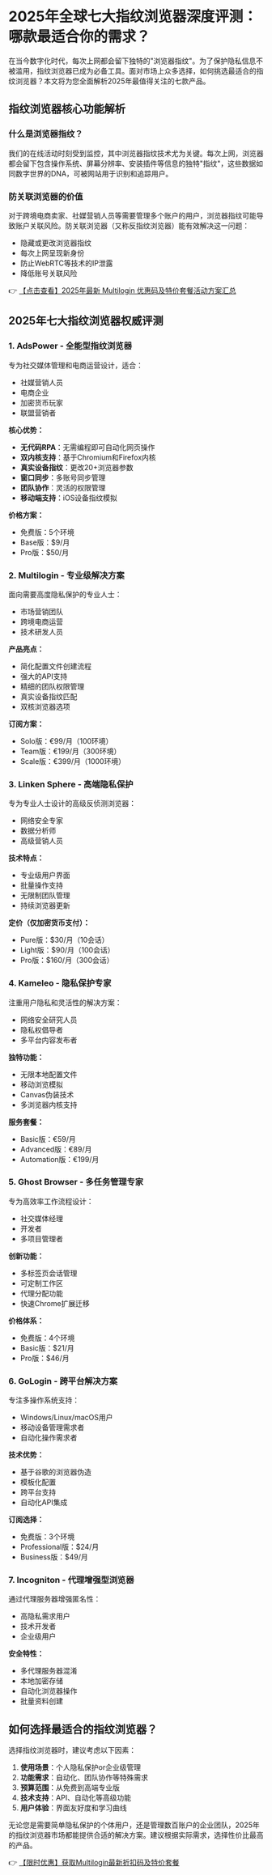 # 2025年全球七大指纹浏览器深度评测：哪款最适合你的需求？

在当今数字化时代，每次上网都会留下独特的"浏览器指纹"。为了保护隐私信息不被滥用，指纹浏览器已成为必备工具。面对市场上众多选择，如何挑选最适合的指纹浏览器？本文将为您全面解析2025年最值得关注的七款产品。

## 指纹浏览器核心功能解析

### 什么是浏览器指纹？
我们的在线活动时刻受到监控，其中浏览器指纹技术尤为关键。每次上网，浏览器都会留下包含操作系统、屏幕分辨率、安装插件等信息的独特"指纹"，这些数据如同数字世界的DNA，可被网站用于识别和追踪用户。

### 防关联浏览器的价值
对于跨境电商卖家、社媒营销人员等需要管理多个账户的用户，浏览器指纹可能导致账户关联风险。防关联浏览器（又称反指纹浏览器）能有效解决这一问题：

- 隐藏或更改浏览器指纹
- 每次上网呈现新身份
- 防止WebRTC等技术的IP泄露
- 降低账号关联风险

👉 [【点击查看】2025年最新 Multilogin 优惠码及特价套餐活动方案汇总](https://bit.ly/multIlogin)

## 2025年七大指纹浏览器权威评测

### 1. AdsPower - 全能型指纹浏览器
专为社交媒体管理和电商运营设计，适合：
- 社媒营销人员
- 电商企业
- 加密货币玩家
- 联盟营销者

**核心优势：**
- **无代码RPA**：无需编程即可自动化网页操作
- **双内核支持**：基于Chromium和Firefox内核
- **真实设备指纹**：更改20+浏览器参数
- **窗口同步**：多账号同步管理
- **团队协作**：灵活的权限管理
- **移动端支持**：iOS设备指纹模拟

**价格方案：**
- 免费版：5个环境
- Base版：$9/月
- Pro版：$50/月

### 2. Multilogin - 专业级解决方案
面向需要高度隐私保护的专业人士：
- 市场营销团队
- 跨境电商运营
- 技术研发人员

**产品亮点：**
- 简化配置文件创建流程
- 强大的API支持
- 精细的团队权限管理
- 真实设备指纹匹配
- 双核浏览器选项

**订阅方案：**
- Solo版：€99/月（100环境）
- Team版：€199/月（300环境）
- Scale版：€399/月（1000环境）

### 3. Linken Sphere - 高端隐私保护
专为专业人士设计的高级反侦测浏览器：
- 网络安全专家
- 数据分析师
- 高级营销人员

**技术特点：**
- 专业级用户界面
- 批量操作支持
- 无限制团队管理
- 持续浏览器更新

**定价（仅加密货币支付）：**
- Pure版：$30/月（10会话）
- Light版：$90/月（100会话）
- Pro版：$160/月（300会话）

### 4. Kameleo - 隐私保护专家
注重用户隐私和灵活性的解决方案：
- 网络安全研究人员
- 隐私权倡导者
- 多平台内容发布者

**独特功能：**
- 无限本地配置文件
- 移动浏览模拟
- Canvas伪装技术
- 多浏览器内核支持

**服务套餐：**
- Basic版：€59/月
- Advanced版：€89/月
- Automation版：€199/月

### 5. Ghost Browser - 多任务管理专家
专为高效率工作流程设计：
- 社交媒体经理
- 开发者
- 多项目管理者

**创新功能：**
- 多标签页会话管理
- 可定制工作区
- 代理分配功能
- 快速Chrome扩展迁移

**价格体系：**
- 免费版：4个环境
- Basic版：$21/月
- Pro版：$46/月

### 6. GoLogin - 跨平台解决方案
专注多操作系统支持：
- Windows/Linux/macOS用户
- 移动设备管理需求者
- 自动化操作需求者

**技术优势：**
- 基于谷歌的浏览器伪造
- 模板化配置
- 跨平台支持
- 自动化API集成

**订阅选择：**
- 免费版：3个环境
- Professional版：$24/月
- Business版：$49/月

### 7. Incogniton - 代理增强型浏览器
通过代理服务器增强匿名性：
- 高隐私需求用户
- 技术开发者
- 企业级用户

**安全特性：**
- 多代理服务器混淆
- 本地加密存储
- 自动化浏览器操作
- 批量资料创建

## 如何选择最适合的指纹浏览器？

选择指纹浏览器时，建议考虑以下因素：
1. **使用场景**：个人隐私保护or企业级管理
2. **功能需求**：自动化、团队协作等特殊需求
3. **预算范围**：从免费到高端专业版
4. **技术支持**：API、自动化等高级功能
5. **用户体验**：界面友好度和学习曲线

无论您是需要简单隐私保护的个体用户，还是管理数百账户的企业团队，2025年的指纹浏览器市场都能提供合适的解决方案。建议根据实际需求，选择性价比最高的产品。

👉 [【限时优惠】获取Multilogin最新折扣码及特价套餐](https://bit.ly/multIlogin)